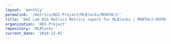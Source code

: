```yaml
---
layout: 'monthly'
permalink: '/metrics/HDI-Project/MLBlocks/MONTHLY/'
title: 'DAI Lab OSS Metrics Metrics report for MLBlocks | MONTHLY-REPORT-2018-12-01'
organization: 'HDI-Project'
repository: 'MLBlocks'
current_date: '2018-12-01'
---
```

